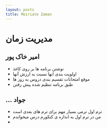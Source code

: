 ```yaml
---
layout: posts
title: Moiriate Zaman
---
```


# مدیریت زمان

## امیر خاک پور

- نوشتن برنامه ها بر روی کاغذ 
- اولویت بندی انها نسبت به ارزش آنها
- موقع امتحانات تقسیم بندی دروس به روز ها 
- طبق برنامه تنظیم شده پیش رفتن 

## ... جواد 

- ترم اول ترمی بسیار مهم برای ترم های بعدی است
- من در ترم اول به اندازه ی کنکورم درس میخواندم
- 